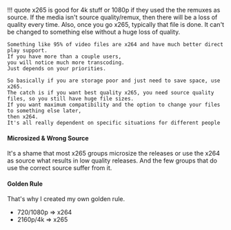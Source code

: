 !!! quote
    x265 is good for 4k stuff or 1080p if they used the the remuxes as source.
    If the media isn't source quality/remux, then there will be a loss of quality every time.
    Also, once you go x265, typically that file is done.
    It can't be changed to something else without a huge loss of quality.

    Something like 95% of video files are x264 and have much better direct play support.
    If you have more than a couple users,
    you will notice much more transcoding.
    Just depends on your priorities.

    So basically if you are storage poor and just need to save space, use x265.
    The catch is if you want best quality x265, you need source quality files, so you still have huge file sizes.
    If you want maximum compatibility and the option to change your files to something else later,
    then x264.
    It's all really dependent on specific situations for different people

#### Microsized & Wrong Source

It's a shame that most x265 groups microsize the releases or use the x264 as source what results in low quality releases. And the few groups that do use the correct source suffer from it.

#### Golden Rule

That's why I created my own golden rule.

- 720/1080p => x264
- 2160p/4k => x265
